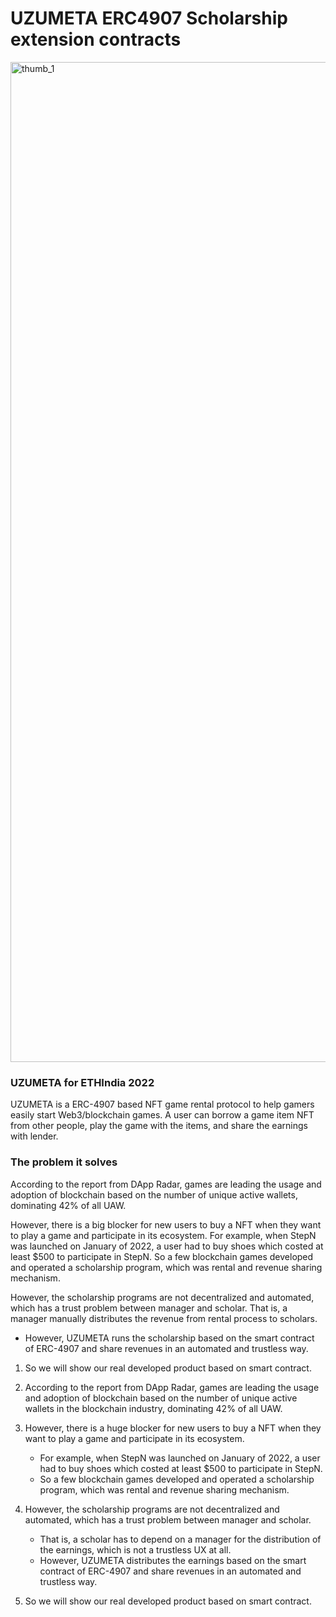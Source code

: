 # UZUMETA ERC4907 Scholarship extension contracts

<img width="1600" alt="thumb_1" src="https://user-images.githubusercontent.com/91793849/205470756-56d0dc46-c357-4186-a77b-224b9a206cc3.png">

### UZUMETA for ETHIndia 2022

UZUMETA is a ERC-4907 based NFT game rental protocol to help gamers easily start Web3/blockchain games. A user can borrow a game item NFT from other people, play the game with the items, and share the earnings with lender.

### The problem it solves

According to the report from DApp Radar, games are leading the usage and adoption of blockchain based on the number of unique active wallets, dominating 42% of all UAW.

However, there is a big blocker for new users to buy a NFT when they want to play a game and participate in its ecosystem. For example, when StepN was launched on January of 2022, a user had to buy shoes which costed at least $500 to participate in StepN. So a few blockchain games developed and operated a scholarship program, which was rental and revenue sharing mechanism.

However, the scholarship programs are not decentralized and automated, which has a trust problem between manager and scholar. That is, a manager manually distributes the revenue from rental process to scholars.

- However, UZUMETA runs the scholarship based on the smart contract of ERC-4907 and share revenues in an automated and trustless way.
1. So we will show our real developed product based on smart contract.

1. According to the report from DApp Radar, games are leading the usage and adoption of blockchain based on the number of unique active wallets in the blockchain industry, dominating 42% of all UAW.
2. However, there is a huge blocker for new users to buy a NFT when they want to play a game and participate in its ecosystem.
    - For example, when StepN was launched on January of 2022, a user had to buy shoes which costed at least $500 to participate in StepN.
    - So a few blockchain games developed and operated a scholarship program, which was rental and revenue sharing mechanism.
3. However, the scholarship programs are not decentralized and automated, which has a trust problem between manager and scholar.
    - That is, a scholar has to depend on a manager for the distribution of the earnings, which is not a trustless UX at all.
    - However, UZUMETA distributes the earnings based on the smart contract of ERC-4907 and share revenues in an automated and trustless way.
4. So we will show our real developed product based on smart contract.
